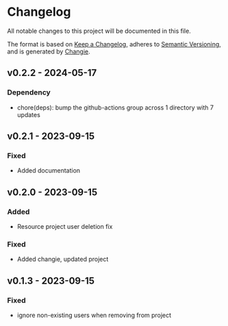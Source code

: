 # Changelog
All notable changes to this project will be documented in this file.

The format is based on [Keep a Changelog](https://keepachangelog.com/en/1.0.0/),
adheres to [Semantic Versioning](https://semver.org/spec/v2.0.0.html),
and is generated by [Changie](https://github.com/miniscruff/changie).


## v0.2.2 - 2024-05-17
### Dependency
* chore(deps): bump the github-actions group across 1 directory with 7 updates

## v0.2.1 - 2023-09-15
### Fixed
* Added documentation

## v0.2.0 - 2023-09-15
### Added
* Resource project user deletion fix
### Fixed
* Added changie, updated project

## v0.1.3 - 2023-09-15
### Fixed
* ignore non-existing users when removing from project
